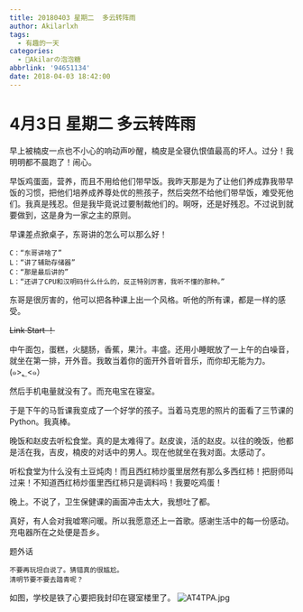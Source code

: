 ```yaml
---
title: 20180403 星期二  多云转阵雨
author: Akilarlxh
tags:
  - 有趣的一天
categories:
  - 🍬Akilarの泡泡糖
abbrlink: '94651134'
date: 2018-04-03 18:42:00
---
```

# 4月3日 星期二 多云转阵雨

早上被楠皮一点也不小心的响动声吵醒，楠皮是全寝仇恨值最高的坏人。过分！我明明都不晨跑了！闹心。

早饭鸡蛋面，营养，而且不用给他们带早饭。我昨天那是为了让他们养成靠我带早饭的习惯，把他们培养成养尊处优的熊孩子，然后突然不给他们带早饭，难受死他们。我真是残忍。但是我毕竟说过要制裁他们的。啊呀，还是好残忍。不过说到就要做到，这是身为一家之主的原则。

早课差点掀桌子，东哥讲的怎么可以那么好！
```
C：“东哥讲啥了”
L：“讲了辅助存储器”
C：“那是最后讲的”
L：“还讲了CPU和汉明码什么什么的，反正特别厉害，我听不懂的那种。”
```
东哥是很厉害的，他可以把各种课上出一个风格。听他的所有课，都是一样的感受。

~~Link Start ！~~

中午面包，蛋糕，火腿肠，香蕉，果汁。丰盛。还用小睡眠放了一上午的白噪音，就坐在第一排，开外音。我敢当着你的面开外音听音乐，而你却无能为力。(๑>؂<๑）

然后手机电量就没有了。而充电宝在寝室。

于是下午的马哲课我变成了一个好学的孩子。当着马克思的照片的面看了三节课的Python。我真棒。

晚饭和赵皮去听松食堂。真的是太难得了。赵皮诶，活的赵皮。以往的晚饭，他都是活在我，吉皮，楠皮的对话中的男人。现在他就坐在我对面。太感动了。

听松食堂为什么没有土豆炖肉！而且西红柿炒蛋里居然有那么多西红柿！把厨师叫过来！不知道西红柿炒蛋里西红柿只是调料吗！我要吃鸡蛋！

晚上。不说了，卫生保健课的画面冲击太大，我想吐了都。

真好，有人会对我嘘寒问暖。所以我愿意还上一首歌。感谢生活中的每一份感动。
充电器所在之处便是吾乡。

题外话
```
不要再玩坦白说了。猜错真的很尴尬。
清明节要不要去踏青呢？
```
如图，学校是铁了心要把我封印在寝室楼里了。
![AT4TPA.jpg](https://s2.ax1x.com/2019/04/10/AT4TPA.jpg)